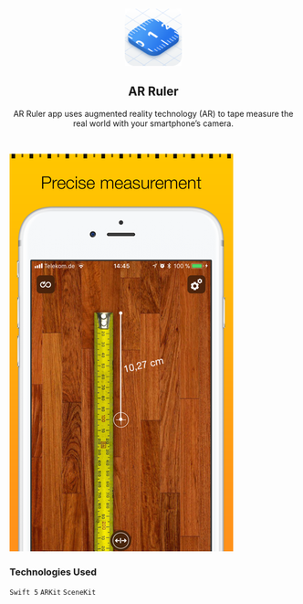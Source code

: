 <!-- PROJECT LOGO -->
<br />
<p align="center">
   <img src="ScreenShot/logo.png" alt="Logo" width="100" height="100">
  <h2 align="center">AR Ruler</h2>
</p>
<p align="center">
AR Ruler app uses augmented reality technology (AR) to tape measure the real world with your smartphone’s camera.
</p>
<br>

![port-git](ScreenShot/ScreenShot.png)

### Technologies Used

`Swift 5`  `ARKit`  `SceneKit`
